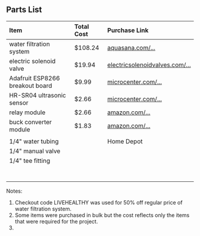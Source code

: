 ## Parts List

| Item                            | Total Cost | Purchase Link                                                |
| :------------------------------ | :--------- | :----------------------------------------------------------- |
| water filtration system         | $108.24    | [aquasana.com/...](https://www.aquasana.com/drinking-water-filter-systems/under-counter-faucet-2-stage/chrome) |
| electric solenoid valve         | $19.94     | [electricsolenoidvalves.com/...](https://www.electricsolenoidvalves.com/1-4-12v-dc-electric-plastic-solenoid-valve/?gclid=Cj0KCQiA7OnxBRCNARIsAIW53B_mqhWERAm4H16aWnoii-s6UdT-edAzLE60pQY-LprUZFgntIm0AdwaAoupEALw_wcB) |
| Adafruit ESP8266 breakout board | $9.99      | [microcenter.com/...](https://www.microcenter.com/product/458078/HUZZAH_ESP8266_Breakout) |
| HR-SR04 ultrasonic sensor       | $2.66      | [microcenter.com/...](https://www.microcenter.com/product/613881/inland-hr-sr04-blue-ultrasonic-module---3-pack) |
| relay module                    | $2.66      | [amazon.com/...](https://www.amazon.com/MCIGICM-Channel-Raspberry-Optocoupler-Expansion/dp/B072BY3KJF?ref_=ast_sto_dp) |
| buck converter module           | $1.83      | [amazon.com/...](https://www.amazon.com/Valefod-Efficiency-Voltage-Regulator-Converter/dp/B076H3XHXP?ref_=ast_bbp_dp&th=1&psc=1) |
|                                 |            |                                                              |
| 1/4" water tubing               |            | Home Depot                                                   |
| 1/4" manual valve               |            |                                                              |
| 1/4" tee fitting                |            |                                                              |
|                                 |            |                                                              |
|                                 |            |                                                              |
|                                 |            |                                                              |
|                                 |            |                                                              |
|                                 |            |                                                              |
|                                 |            |                                                              |
|                                 |            |                                                              |

Notes:

1. Checkout code LIVEHEALTHY was used for 50% off regular price of water filtration system.
2. Some items were purchased in bulk but the cost reflects only the items that were required for the project.
3. 

